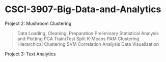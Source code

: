 # CSCI-3907-Big-Data-and-Analytics
Project 2: Mushroom Clustering
> Data Loading, Cleaning, Preparation
> Preliminary Statistical Analysis and Plotting
> PCA
> Train/Test Split
> K-Means
> PAM Clustering
> Hierarchical Clustering
> SVM
> Correlation Analysis
> Data Visualization

Project 3: Text Analytics
